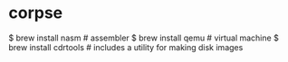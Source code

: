# corpse

$ brew install nasm # assembler
$ brew install qemu # virtual machine
$ brew install cdrtools # includes a utility for making disk images
